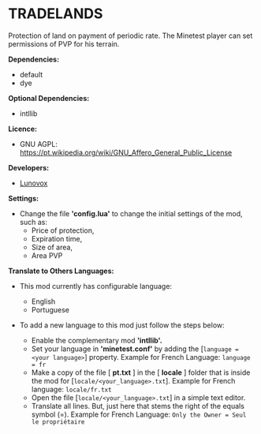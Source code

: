 # TRADELANDS

Protection of land on payment of periodic rate. The Minetest player can set permissions of PVP for his terrain.

**Dependencies:**
  * default
  * dye

**Optional Dependencies:**
  * intllib
  
**Licence:**
 * GNU AGPL: https://pt.wikipedia.org/wiki/GNU_Affero_General_Public_License

**Developers:**
 * [Lunovox](mailto:lunovox@openmailbox.org)

**Settings:**
  * Change the file **'config.lua'** to change the initial settings of the mod, such as:
	* Price of protection,
	* Expiration time,
	* Size of area,
	* Area PVP

**Translate to Others Languages:**

* This mod currently has configurable language:
	* English
	* Portuguese

* To add a new language to this mod just follow the steps below:
	* Enable the complementary mod **'intllib'.**
	* Set your language in **'minetest.conf'** by adding the [````language = <your language>````] property. Example for French Language: ````language = fr````
	* Make a copy of the file [ **pt.txt** ] in the [ **locale** ] folder that is inside the mod for [````locale/<your_language>.txt````]. Example for French language: ````locale/fr.txt````
	* Open the file [````locale/<your_language>.txt````] in a simple text editor.
	* Translate all lines. But, just here that stems the right of the equals symbol (=). Example for French Language: ````Only the Owner = Seul le propriétaire````
